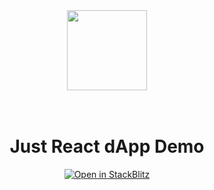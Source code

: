 <div align="center">
    <img src="https://user-images.githubusercontent.com/1286179/211131020-aa82d7eb-ae0e-4fb9-847b-be060f40c075.png" height="128" width="128">
</div>

<br>
<br>

<div align="center">
    <h1>Just React dApp Demo</h1>
</div>

<div align="center">
    <a href="https://stackblitz.com/github/onimusya/me-react-dapp">
    <img
        alt="Open in StackBlitz"
        src="https://developer.stackblitz.com/img/open_in_stackblitz.svg"
    />
    </a>
</div>

